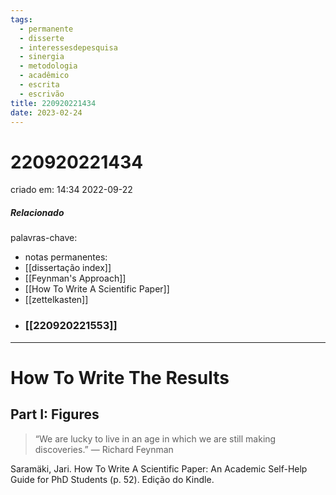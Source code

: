 ```yaml
---
tags:
  - permanente
  - disserte
  - interessesdepesquisa
  - sinergia
  - metodologia
  - acadêmico
  - escrita
  - escrivão
title: 220920221434
date: 2023-02-24
---
```

# 220920221434
criado em: 14:34 2022-09-22

##### Relacionado
palavras-chave: 
- notas permanentes: 
- [[dissertação index]]
- [[Feynman's Approach]]
- [[How To Write A Scientific Paper]]
- [[zettelkasten]]
- ### [[220920221553]]

---
# How To Write The Results
## Part I: Figures 
>“We are lucky to live in an age in which we are still making discoveries.” — Richard Feynman

Saramäki, Jari. How To Write A Scientific Paper: An Academic Self-Help Guide for PhD Students (p. 52). Edição do Kindle. 

